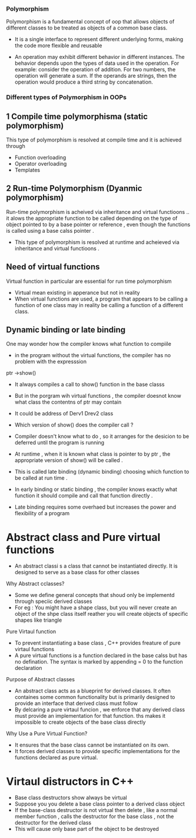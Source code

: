 ### Polymorphism 

Polymorphism is a fundamental concept of oop that allows objects of different classes to be treated as objects of a common base class. 

- It is a single interface to represent different underlying forms, making the code more flexible and reusable 

- An operation may exhibit different behavior in different instances. The behavior depends upon the types of data used in the operation. For example: consider the operation of addition. For two numbers, the operation will generate a sum. If the operands are strings, then the operation would produce a third string by concatenation.


### Different types of Polymorphism in OOPs

## 1 Compile time polymorphisma (static polymorphism)
This type of polymorphism is resolved at compile time and it is achieved through 
- Function overloading 
- Operator overloading 
- Templates 


## 2 Run-time Polymorphism (Dyanmic polymorphism)
Run-time polymorphism is acheived via inheritance and virtual functioons .. it alows the appropriate function to be called depending on the type of object pointed to by a base pointer or reference , even though the functions is called using a base calss pointer . 
- This type of polymorphism is resolved at runtime and acheieved via inheritance and virtual functioons .


## Need of virtual functions 
Virtual function in particular are essential for run time polymorphism 
- Virtual mean existing in apperance but not in reality 
- When virtual functions are used, a program that appears to be calling a function of one class may in reality be calling a function of a different class. 


## Dynamic binding or late binding 

One may wonder how the compiler knows what function to compiile 

- in the program without the virtual functions, the compiler has no problem with the expresssion 

ptr ->show()

- It always compiles a call to show() function in the base classs

- But in the porgram wih virtual functions , the compiler doesnot know what class the contentns of ptr may contain 
- It could be address of Derv1 Drev2 class 

- Which version of show() does the compiler call ? 

- Compiler doesn't know what to do , so it arranges for the desicion to be deferred until the program is running

- At runtime , when it is known what class is pointer to by ptr , the appropriate version of show() will be called . 

- This is called late binding (dynamic binding) choosing which function to be called at run time .
- In early binding or static binding , the compiler knows exactly what function it should compile and call that function directly .

- Late binding requires some overhaed but increases the power and flexibility of a program



# Abstract class and Pure virtual functions 
- An abstract classi s a class that cannot be instantiated directly. It is designed to serve as a base class for other classes 

Why Abstract cclasses?
- Some we define general concepts that shoud only be implementd through speciic derived classes 
- For eg : You might have a shape class, but you will never create an object of the shpe class itself reather you will create objects of specific shapes like triangle 

Pure Virtaul function 
- To prevent instantiating a base class , C++  provides freature of pure virtaul functions 
- A pure virtual functions is a function declared in the base calss but has no defination. The syntax is marked by appending = 0 to the function declaration 

Purpose of Abstract classes 
- An abstract class acts as a blueprint for derived classes. It often containes some common functionality but is primarily designed to provide an interface that derived class must follow 
- By delcaring a pure virtaul funcion , we enforce that any derived class must provide an implementation for that function. ths makes it impossible to create objects of the base class directly 

Why Use a Pure Virtual Function?
- It ensures that the base class cannot be instantiated on its own.
- It forces derived classes to provide specific implementations for the functions declared as pure virtual.


# Virtaul distructors in C++ 
- Base class destructors show always be virtual 
- Suppose you you delete a base class pointer to a derived class object 
- If the base-class destructor is not virtual then delete , like a normal member function , calls the destructor for the base class , not the destructor for the derived class 
- This will cause only base part of the object to be destroyed 
